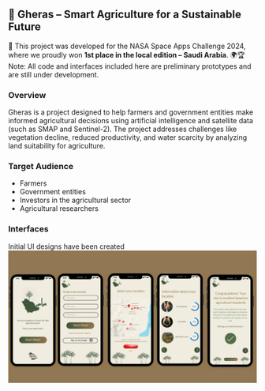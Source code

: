 ## 🌱 Gheras – Smart Agriculture for a Sustainable Future
🚀 This project was developed for the NASA Space Apps Challenge 2024, where we proudly won **1st place in the local edition – Saudi Arabia**. 🌍🏆
Note: All code and interfaces included here are preliminary prototypes and are still under development.

### Overview
Gheras is a project designed to help farmers and government entities make informed agricultural decisions using artificial intelligence and satellite data (such as SMAP and Sentinel-2).
The project addresses challenges like vegetation decline, reduced productivity, and water scarcity by analyzing land suitability for agriculture.

 ### Target Audience
- Farmers
- Government entities
- Investors in the agricultural sector
- Agricultural researchers

### Interfaces
Initial UI designs have been created
![UI](UI.png)
